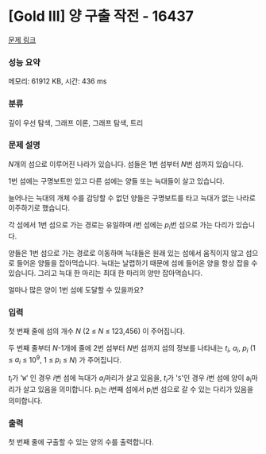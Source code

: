 # [Gold III] 양 구출 작전 - 16437 

[문제 링크](https://www.acmicpc.net/problem/16437) 

### 성능 요약

메모리: 61912 KB, 시간: 436 ms

### 분류

깊이 우선 탐색, 그래프 이론, 그래프 탐색, 트리

### 문제 설명

<p><em>N</em>개의 섬으로 이루어진 나라가 있습니다. 섬들은 1번 섬부터 <em>N</em>번 섬까지 있습니다.</p>

<p>1번 섬에는 구명보트만 있고 다른 섬에는 양들 또는 늑대들이 살고 있습니다.</p>

<p>늘어나는 늑대의 개체 수를 감당할 수 없던 양들은 구명보트를 타고 늑대가 없는 나라로 이주하기로 했습니다.</p>

<p>각 섬에서 1번 섬으로 가는 경로는 유일하며 <em>i</em>번 섬에는 <em>p</em><sub><em>i</em></sub>번 섬으로 가는 다리가 있습니다. </p>

<p>양들은 1번 섬으로 가는 경로로 이동하며 늑대들은 원래 있는 섬에서 움직이지 않고 섬으로 들어온 양들을 잡아먹습니다. 늑대는 날렵하기 때문에 섬에 들어온 양을 항상 잡을 수 있습니다. 그리고 늑대 한 마리는 최대 한 마리의 양만 잡아먹습니다.</p>

<p>얼마나 많은 양이 1번 섬에 도달할 수 있을까요?</p>

### 입력 

 <p>첫 번째 줄에 섬의 개수 <em>N</em> (2 ≤ <em>N</em> ≤ 123,456) 이 주어집니다.</p>

<p>두 번째 줄부터 <em>N</em>-1개에 줄에 2번 섬부터 <em>N</em>번 섬까지 섬의 정보를 나타내는 <em>t<sub>i</sub></em>, <em>a<sub>i</sub></em>, <em>p<sub>i</sub></em> (1 ≤ <em>a<sub>i</sub></em> ≤ 10<sup>9</sup>, 1 ≤ <em>p<sub>i</sub></em> ≤ <em>N</em>) 가 주어집니다.</p>

<p><em>t<sub>i</sub></em>가 '<code>W</code>' 인 경우 <em>i</em>번 섬에 늑대가 <em>a<sub>i</sub></em>마리가 살고 있음을, <em>t<sub>i</sub></em>가 '<code>S</code>'인 경우 <em>i</em>번 섬에 양이 a<sub>i</sub>마리가 살고 있음을 의미합니다. p<sub>i</sub>는 <em>i</em>번째 섬에서 p<sub>i</sub>번 섬으로 갈 수 있는 다리가 있음을 의미합니다.</p>

### 출력 

 <p>첫 번째 줄에 구출할 수 있는 양의 수를 출력합니다.</p>

